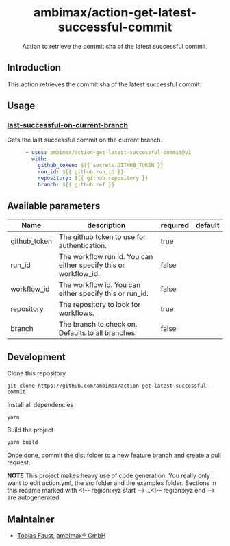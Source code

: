 <h1 align="center">ambimax/action-get-latest-successful-commit</h1>

<p align="center">
  Action to retrieve the commit sha of the latest successful commit.
</p>

## Introduction

This action retrieves the commit sha of the latest successful commit.

## Usage


<!-- region:examples start -->
### [last-successful-on-current-branch](example/01-last-successful-on-current-branch)
Gets the last successful commit on the current branch.
```yml
      - uses: ambimax/action-get-latest-successful-commit@v1
        with:
          github_token: ${{ secrets.GITHUB_TOKEN }}
          run_id: ${{ github.run_id }}
          repository: ${{ github.repository }}
          branch: ${{ github.ref }}
```
<!-- region:examples end -->

## Available parameters

<!-- region:parameters start -->
| Name | description | required | default |
|-|-|-|-|
| github_token | The github token to use for authentication. | true |  |
| run_id | The workflow run id. You can either specify this or workflow_id. | false |  |
| workflow_id | The workflow id. You can either specify this or run_id. | false |  |
| repository | The repository to look for workflows. | true |  |
| branch | The branch to check on. Defaults to all branches. | false |  |
<!-- region:parameters end -->

## Development

Clone this repository

```
git clone https://github.com/ambimax/action-get-latest-successful-commit
```

Install all dependencies

```
yarn
```

Build the project

```
yarn build
```

Once done, commit the dist folder to a new feature branch and create a pull request.

**NOTE** This project makes heavy use of code generation. You really only want to edit action.yml, the src folder and the examples folder. Sections in this readme marked with \<!-- region:xyz start -->...\<!-- region:xyz end --> are autogenerated.

## Maintainer

- [Tobias Faust](https://github.com/FaustTobias), [ambimax® GmbH](https://ambimax.de)
